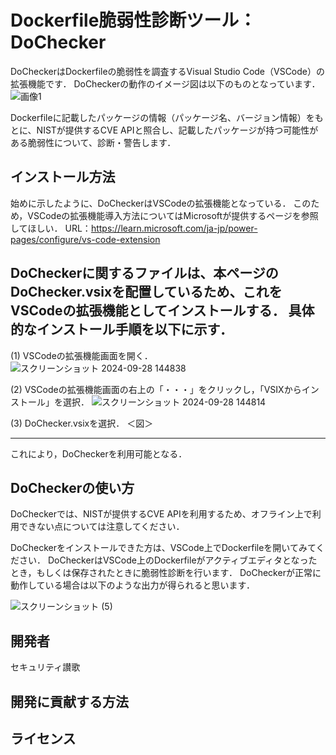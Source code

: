 # Dockerfile脆弱性診断ツール：DoChecker
DoCheckerはDockerfileの脆弱性を調査するVisual Studio Code（VSCode）の拡張機能です．
DoCheckerの動作のイメージ図は以下のものとなっています．
![画像1](https://github.com/user-attachments/assets/4bcd1da8-b484-43b7-9d9e-cd4b730f0d73)

Dockerfileに記載したパッケージの情報（パッケージ名、バージョン情報）をもとに、NISTが提供するCVE APIと照合し、記載したパッケージが持つ可能性がある脆弱性について、診断・警告します．

## インストール方法
始めに示したように、DoCheckerはVSCodeの拡張機能となっている．
このため，VSCodeの拡張機能導入方法についてはMicrosoftが提供するページを参照してほしい．
URL：https://learn.microsoft.com/ja-jp/power-pages/configure/vs-code-extension

DoCheckerに関するファイルは、本ページのDoChecker.vsixを配置しているため、これをVSCodeの拡張機能としてインストールする．
具体的なインストール手順を以下に示す．
---
(1) VSCodeの拡張機能画面を開く．
![スクリーンショット 2024-09-28 144838](https://github.com/user-attachments/assets/9126c548-480b-4d8c-9f12-14f99ccbae32)


(2) VSCodeの拡張機能画面の右上の「・・・」をクリックし，「VSIXからインストール」を選択．
![スクリーンショット 2024-09-28 144814](https://github.com/user-attachments/assets/cbe46821-f5b3-4861-989c-5ad9c18ad62f)

(3) DoChecker.vsixを選択．
＜図＞

---

これにより，DoCheckerを利用可能となる．

## DoCheckerの使い方
DoCheckerでは、NISTが提供するCVE APIを利用するため、オフライン上で利用できない点については注意してください．

DoCheckerをインストールできた方は、VSCode上でDockerfileを開いてみてください．
DoCheckerはVSCode上のDockerfileがアクティブエディタとなったとき，もしくは保存されたときに脆弱性診断を行います．
DoCheckerが正常に動作している場合は以下のような出力が得られると思います．

![スクリーンショット (5)](https://github.com/user-attachments/assets/e689498b-4557-442c-9786-01368840652c)


## 開発者
セキュリティ讃歌

## 開発に貢献する方法

## ライセンス
